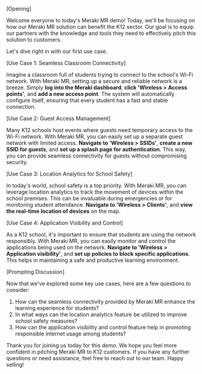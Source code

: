 [Opening]

Welcome everyone to today's Meraki MR demo! Today, we'll be focusing on how our Meraki MR solution can benefit the K12 sector. Our goal is to equip our partners with the knowledge and tools they need to effectively pitch this solution to customers. 

Let's dive right in with our first use case.

[Use Case 1: Seamless Classroom Connectivity]

Imagine a classroom full of students trying to connect to the school's Wi-Fi network. With Meraki MR, setting up a secure and reliable network is a breeze. Simply **log into the Meraki dashboard**, **click 'Wireless > Access points'**, and **add a new access point**. The system will automatically configure itself, ensuring that every student has a fast and stable connection.

[Use Case 2: Guest Access Management]

Many K12 schools host events where guests need temporary access to the Wi-Fi network. With Meraki MR, you can easily set up a separate guest network with limited access. **Navigate to 'Wireless > SSIDs'**, **create a new SSID for guests**, and **set up a splash page for authentication**. This way, you can provide seamless connectivity for guests without compromising security.

[Use Case 3: Location Analytics for School Safety]

In today's world, school safety is a top priority. With Meraki MR, you can leverage location analytics to track the movement of devices within the school premises. This can be invaluable during emergencies or for monitoring student attendance. **Navigate to 'Wireless > Clients'**, and **view the real-time location of devices** on the map.

[Use Case 4: Application Visibility and Control]

As a K12 school, it's important to ensure that students are using the network responsibly. With Meraki MR, you can easily monitor and control the applications being used on the network. **Navigate to 'Wireless > Application visibility'**, and **set up policies to block specific applications**. This helps in maintaining a safe and productive learning environment.

[Prompting Discussion]

Now that we've explored some key use cases, here are a few questions to consider:

1. How can the seamless connectivity provided by Meraki MR enhance the learning experience for students?
2. In what ways can the location analytics feature be utilized to improve school safety measures?
3. How can the application visibility and control feature help in promoting responsible internet usage among students?

Thank you for joining us today for this demo. We hope you feel more confident in pitching Meraki MR to K12 customers. If you have any further questions or need assistance, feel free to reach out to our team. Happy selling!